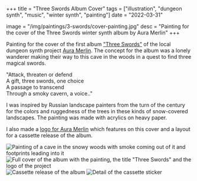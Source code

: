 +++
title = "Three Swords Album Cover"
tags = ["illustration", "dungeon synth", "music", "winter synth", "painting"]
date = "2022-03-31"

image = "/img/paintings/3-swords/cover-painting.jpg"
desc = "Painting for the cover of the Three Swords winter synth album by Aura Merlin"
+++

Painting for the cover of the first album ["Three Swords"](https://auramerlin.bandcamp.com/album/3-swords) of the local dungeon synth project [Aura Merlin](https://auramerlin.bandcamp.com/). The concept for the album was a lonely wanderer making their way to this cave in the woods in a quest to find three magical swords.

"Attack, threaten or defend  
A gift, three swords, one choice  
A passage to transcend  
Through a smoky cavern, a voice.."

I was inspired by Russian landscape painters from the turn of the century for the colors and ruggedness of the trees in these kinds of snow-covered landscapes. The painting was made with acrylics on heavy paper.

I also made a [logo for Aura Merlin](/works/lettering/aura-merlin/) which features on this cover and a layout for a cassette release of the album.

![Painting of a cave in the snowy woods with smoke coming out of it and footprints leading into it](/img/paintings/3-swords/cover-painting.jpg "Painting of a cave in the snowy woods with smoke coming out of it and footprints leading into it")
![Full cover of the album with the painting, the title "Three Swords" and the logo of the project](/img/paintings/3-swords/cover-bandcamp.jpg "Full cover of the album with the painting, the title 'Three Swords' and the logo of the project")
![Cassette release of the album](/img/paintings/3-swords/DSC03317.jpg "Cassette release of the album")
![Detail of the cassette sticker](/img/paintings/3-swords/DSC03320.jpg "Detail of the cassette sticker")
